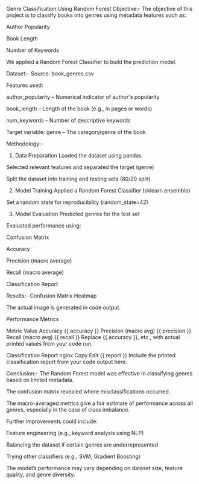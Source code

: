 Genre Classification Using Random Forest
Objective:-
The objective of this project is to classify books into genres using metadata features such as:

Author Popularity

Book Length

Number of Keywords

We applied a Random Forest Classifier to build the prediction model.

Dataset:-
Source: book_genres.csv

Features used:

author_popularity – Numerical indicator of author's popularity

book_length – Length of the book (e.g., in pages or words)

num_keywords – Number of descriptive keywords

Target variable: genre – The category/genre of the book

Methodology:-
1. Data Preparation
Loaded the dataset using pandas

Selected relevant features and separated the target (genre)

Split the dataset into training and testing sets (80/20 split)

2. Model Training
Applied a Random Forest Classifier (sklearn.ensemble)

Set a random state for reproducibility (random_state=42)

3. Model Evaluation
Predicted genres for the test set

Evaluated performance using:

Confusion Matrix

Accuracy

Precision (macro average)

Recall (macro average)

Classification Report

Results:-
Confusion Matrix Heatmap

The actual image is generated in code output.

Performance Metrics

Metric	Value
Accuracy	{{ accuracy }}
Precision (macro avg)	{{ precision }}
Recall (macro avg)	{{ recall }}
Replace {{ accuracy }}, etc., with actual printed values from your code run.

Classification Report
nginx
Copy
Edit
{{ report }}
Include the printed classification report from your code output here.

Conclusion:-
The Random Forest model was effective in classifying genres based on limited metadata.

The confusion matrix revealed where misclassifications occurred.

The macro-averaged metrics give a fair estimate of performance across all genres, especially in the case of class imbalance.

Further improvements could include:

Feature engineering (e.g., keyword analysis using NLP)

Balancing the dataset if certain genres are underrepresented

Trying other classifiers (e.g., SVM, Gradient Boosting)



The model’s performance may vary depending on dataset size, feature quality, and genre diversity.



